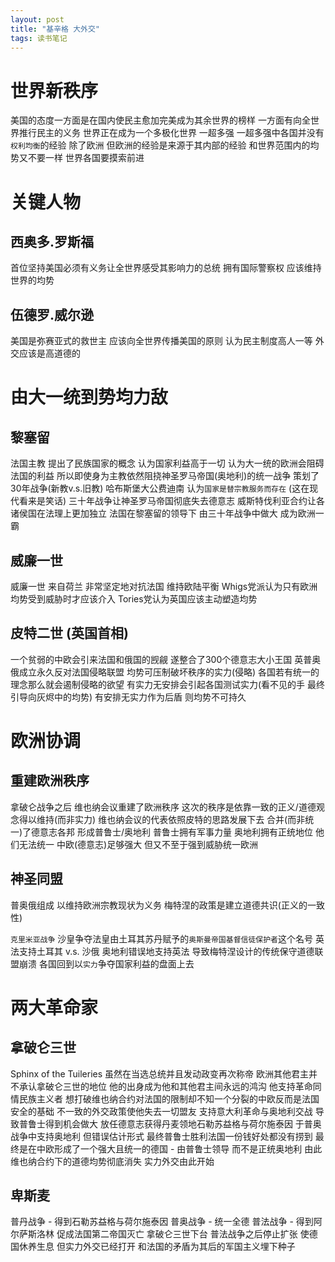 ```yaml
---
layout: post
title: "基辛格 大外交"
tags: 读书笔记
---
```


# 世界新秩序
美国的态度一方面是在国内使民主愈加完美成为其余世界的榜样 一方面有向全世界推行民主的义务
世界正在成为一个多极化世界 一超多强
一超多强中各国并没有`权利均衡`的经验 除了欧洲
但欧洲的经验是来源于其内部的经验 和世界范围内的均势又不要一样
世界各国要摸索前进

<!--more-->

# 关键人物
## 西奥多.罗斯福
首位坚持美国必须有义务让全世界感受其影响力的总统 拥有国际警察权 应该维持世界的均势
## 伍德罗.威尔逊
美国是弥赛亚式的救世主 应该向全世界传播美国的原则 认为民主制度高人一等 外交应该是高道德的

# 由大一统到势均力敌
## 黎塞留
法国主教 提出了民族国家的概念 认为国家利益高于一切 认为大一统的欧洲会阻碍法国的利益
所以即使身为主教依然阻挠神圣罗马帝国(奥地利)的统一战争 策划了30年战争(新教v.s.旧教)
哈布斯堡大公费迪南 认为`国家是替宗教服务而存在` (这在现代看来是笑话)
三十年战争让神圣罗马帝国彻底失去德意志 威斯特伐利亚合约让各诸侯国在法理上更加独立
法国在黎塞留的领导下 由三十年战争中做大 成为欧洲一霸
## 威廉一世
威廉一世 来自荷兰 非常坚定地对抗法国 维持欧陆平衡
Whigs党派认为只有欧洲均势受到威胁时才应该介入
Tories党认为英国应该主动塑造均势
## 皮特二世 (英国首相)
一个贫弱的中欧会引来法国和俄国的觊觎 遂整合了300个德意志大小王国
英普奥俄成立永久反对法国侵略联盟
均势可压制破坏秩序的实力(侵略)
各国若有统一的理念那么就会遏制侵略的欲望
有实力无安排会引起各国测试实力(看不见的手 最终引导向灰烬中的均势)
有安排无实力作为后盾 则均势不可持久

# 欧洲协调
## 重建欧洲秩序
拿破仑战争之后 维也纳会议重建了欧洲秩序
这次的秩序是依靠一致的正义/道德观念得以维持(而非实力)
维也纳会议的代表依照皮特的思路发展下去 合并(而非统一)了德意志各邦 形成普鲁士/奥地利
普鲁士拥有军事力量 奥地利拥有正统地位 他们无法统一
中欧(德意志)足够强大 但又不至于强到威胁统一欧洲

## 神圣同盟
普奥俄组成 以维持欧洲宗教现状为义务
梅特涅的政策是建立道德共识(正义的一致性)

`克里米亚战争` 沙皇争夺法皇由土耳其苏丹赋予的`奥斯曼帝国基督信徒保护者`这个名号
英法支持土耳其 v.s. 沙俄
奥地利错误地支持英法 导致梅特涅设计的传统保守道德联盟崩溃
各国回到以`实力`争夺国家利益的盘面上去

# 两大革命家
## 拿破仑三世
Sphinx of the Tuileries 虽然在当选总统并且发动政变再次称帝 欧洲其他君主并不承认拿破仑三世的地位
他的出身成为他和其他君主间永远的鸿沟
他支持革命同情民族主义者 想打破维也纳合约对法国的限制却不知一个分裂的中欧反而是法国安全的基础
不一致的外交政策使他失去一切盟友
支持意大利革命与奥地利交战 导致普鲁士得到机会做大
放任德意志获得丹麦领地石勒苏益格与荷尔施泰因
于普奥战争中支持奥地利 但错误估计形式 最终普鲁士胜利法国一份钱好处都没有捞到
最终是在中欧形成了一个强大且统一的德国 - 由普鲁士领导 而不是正统奥地利
由此 维也纳合约下的道德均势彻底消失 实力外交由此开始
## 卑斯麦
普丹战争 - 得到石勒苏益格与荷尔施泰因
普奥战争 - 统一全德
普法战争 - 得到阿尔萨斯洛林 促成法国第二帝国灭亡 拿破仑三世下台
普法战争之后停止扩张 使德国休养生息 但实力外交已经打开 和法国的矛盾为其后的军国主义埋下种子
